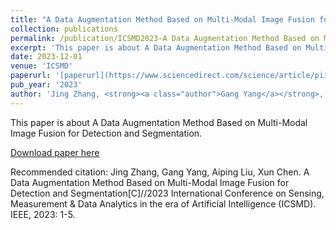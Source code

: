 ```yaml
---
title: "A Data Augmentation Method Based on Multi-Modal Image Fusion for Detection and Segmentation"
collection: publications
permalink: /publication/ICSMD2023-A Data Augmentation Method Based on Multi-Modal Image Fusion for Detection and Segmentation
excerpt: 'This paper is about A Data Augmentation Method Based on Multi-Modal Image Fusion for Detection and Segmentation.'
date: 2023-12-01
venue: 'ICSMD'
paperurl: '[paperurl](https://www.sciencedirect.com/science/article/pii/S0010482523010703)'
pub_year: '2023'
author: 'Jing Zhang, <strong><a class="author">Gang Yang</a></strong>, Aiping Liu, Xun Chen'
---
```

This paper is about A Data Augmentation Method Based on Multi-Modal Image Fusion for Detection and Segmentation.

[Download paper here](https://www.sciencedirect.com/science/article/abs/pii/S0010482523010703)

Recommended citation: Jing Zhang, Gang Yang, Aiping Liu, Xun Chen. A Data Augmentation Method Based on Multi-Modal Image Fusion for Detection and Segmentation[C]//2023 International Conference on Sensing, Measurement & Data Analytics in the era of Artificial Intelligence (ICSMD). IEEE, 2023: 1-5.

